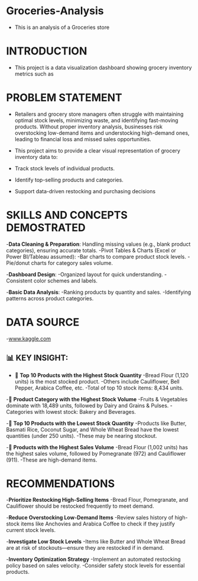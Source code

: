 # Groceries-Analysis
- This is an analysis of a Groceries store 
# INTRODUCTION
- This project is a data visualization dashboard showing grocery inventory metrics such as

# PROBLEM STATEMENT
- Retailers and grocery store managers often struggle with maintaining optimal stock levels, minimizing waste, and identifying fast-moving products. Without proper inventory analysis, businesses risk overstocking low-demand items and understocking high-demand ones, leading to financial loss and missed sales opportunities.

- This project aims to provide a clear visual representation of grocery inventory data to:
- Track stock levels of individual products.
- Identify top-selling products and categories.
- Support data-driven restocking and purchasing decisions
  
# SKILLS AND CONCEPTS DEMOSTRATED
-**Data Cleaning & Preparation**: Handling missing values (e.g., blank product categories), ensuring accurate totals.
-Pivot Tables & Charts (Excel or Power BI/Tableau assumed):
-Bar charts to compare product stock levels.
-Pie/donut charts for category sales volume.

-**Dashboard Design**:
-Organized layout for quick understanding.
-Consistent color schemes and labels.

-**Basic Data Analysis**:
-Ranking products by quantity and sales.
-Identifying patterns across product categories.
# DATA SOURCE
-www.kaggle.com

## 📊 KEY INSIGHT:
- 📌 **Top 10 Products with the Highest Stock Quantity**
-Bread Flour (1,120 units) is the most stocked product.
-Others include Cauliflower, Bell Pepper, Arabica Coffee, etc.
-Total of top 10 stock items: 8,434 units.

-📌 **Product Category with the Highest Stock Volume**
-Fruits & Vegetables dominate with 18,489 units, followed by Dairy and Grains & Pulses.
-Categories with lowest stock: Bakery and Beverages.

-📌 **Top 10 Products with the Lowest Stock Quantity**
-Products like Butter, Basmati Rice, Coconut Sugar, and Whole Wheat Bread have the lowest quantities (under 250 units).
-These may be nearing stockout.

-📌 **Products with the Highest Sales Volume**
-Bread Flour (1,002 units) has the highest sales volume, followed by Pomegranate (972) and Cauliflower (911).
-These are high-demand items.

# RECOMMENDATIONS
-**Prioritize Restocking High-Selling Items**
-Bread Flour, Pomegranate, and Cauliflower should be restocked frequently to meet demand.

-**Reduce Overstocking Low-Demand Items**
-Review sales history of high-stock items like Anchovies and Arabica Coffee to check if they justify current stock levels.

-**Investigate Low Stock Levels**
-Items like Butter and Whole Wheat Bread are at risk of stockouts—ensure they are restocked if in demand.

-**Inventory Optimization Strategy**
-Implement an automated restocking policy based on sales velocity.
-Consider safety stock levels for essential products.

